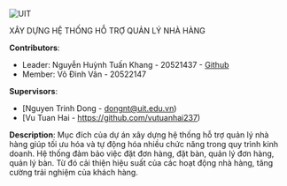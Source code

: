 ![UIT](https://img.shields.io/badge/from-UIT%20VNUHCM-blue?style=for-the-badge&link=https%3A%2F%2Fwww.uit.edu.vn%2F)

XÂY DỰNG HỆ THỐNG HỖ TRỢ QUẢN LÝ NHÀ HÀNG

**Contributors**:

- Leader: Nguyễn Huỳnh Tuấn Khang - 20521437 - [Github](https://github.com/TuanKhang123)
- Member: Võ Đình Vân - 20522147

**Supervisors**:

- [Nguyen Trinh Dong - dongnt@uit.edu.vn)
- [Vu Tuan Hai - https://github.com/vutuanhai237)

**Description**: Mục đích của dự án xây dựng hệ thống hỗ trợ quản lý nhà hàng giúp tối ưu hóa và tự động hóa nhiều chức năng trong quy trình kinh doanh. Hệ thống đảm bảo việc đặt đơn hàng, đặt bàn, quản lý đơn hàng, quản lý bàn. Từ đó cải thiện hiệu suất của các hoạt động nhà hàng, tăng cường trải nghiệm của khách hàng.